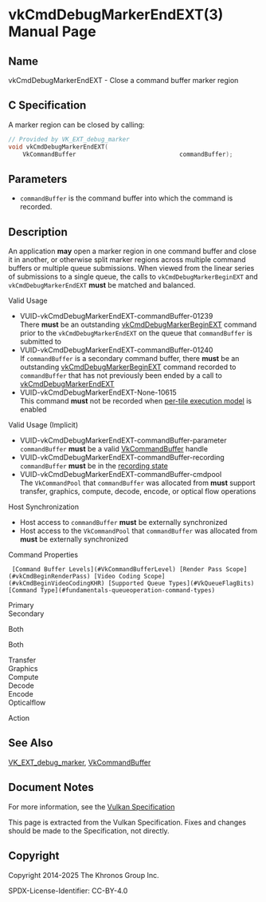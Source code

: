 # vkCmdDebugMarkerEndEXT(3) Manual Page

## Name

vkCmdDebugMarkerEndEXT - Close a command buffer marker region



## [](#_c_specification)C Specification

A marker region can be closed by calling:

```c++
// Provided by VK_EXT_debug_marker
void vkCmdDebugMarkerEndEXT(
    VkCommandBuffer                             commandBuffer);
```

## [](#_parameters)Parameters

- `commandBuffer` is the command buffer into which the command is recorded.

## [](#_description)Description

An application **may** open a marker region in one command buffer and close it in another, or otherwise split marker regions across multiple command buffers or multiple queue submissions. When viewed from the linear series of submissions to a single queue, the calls to `vkCmdDebugMarkerBeginEXT` and `vkCmdDebugMarkerEndEXT` **must** be matched and balanced.

Valid Usage

- [](#VUID-vkCmdDebugMarkerEndEXT-commandBuffer-01239)VUID-vkCmdDebugMarkerEndEXT-commandBuffer-01239  
  There **must** be an outstanding [vkCmdDebugMarkerBeginEXT](https://registry.khronos.org/vulkan/specs/latest/man/html/vkCmdDebugMarkerBeginEXT.html) command prior to the `vkCmdDebugMarkerEndEXT` on the queue that `commandBuffer` is submitted to
- [](#VUID-vkCmdDebugMarkerEndEXT-commandBuffer-01240)VUID-vkCmdDebugMarkerEndEXT-commandBuffer-01240  
  If `commandBuffer` is a secondary command buffer, there **must** be an outstanding [vkCmdDebugMarkerBeginEXT](https://registry.khronos.org/vulkan/specs/latest/man/html/vkCmdDebugMarkerBeginEXT.html) command recorded to `commandBuffer` that has not previously been ended by a call to [vkCmdDebugMarkerEndEXT](https://registry.khronos.org/vulkan/specs/latest/man/html/vkCmdDebugMarkerEndEXT.html)
- [](#VUID-vkCmdDebugMarkerEndEXT-None-10615)VUID-vkCmdDebugMarkerEndEXT-None-10615  
  This command **must** not be recorded when [per-tile execution model](https://registry.khronos.org/vulkan/specs/latest/html/vkspec.html#renderpass-per-tile-execution-model) is enabled

Valid Usage (Implicit)

- [](#VUID-vkCmdDebugMarkerEndEXT-commandBuffer-parameter)VUID-vkCmdDebugMarkerEndEXT-commandBuffer-parameter  
  `commandBuffer` **must** be a valid [VkCommandBuffer](https://registry.khronos.org/vulkan/specs/latest/man/html/VkCommandBuffer.html) handle
- [](#VUID-vkCmdDebugMarkerEndEXT-commandBuffer-recording)VUID-vkCmdDebugMarkerEndEXT-commandBuffer-recording  
  `commandBuffer` **must** be in the [recording state](#commandbuffers-lifecycle)
- [](#VUID-vkCmdDebugMarkerEndEXT-commandBuffer-cmdpool)VUID-vkCmdDebugMarkerEndEXT-commandBuffer-cmdpool  
  The `VkCommandPool` that `commandBuffer` was allocated from **must** support transfer, graphics, compute, decode, encode, or optical flow operations

Host Synchronization

- Host access to `commandBuffer` **must** be externally synchronized
- Host access to the `VkCommandPool` that `commandBuffer` was allocated from **must** be externally synchronized

Command Properties

     [Command Buffer Levels](#VkCommandBufferLevel) [Render Pass Scope](#vkCmdBeginRenderPass) [Video Coding Scope](#vkCmdBeginVideoCodingKHR) [Supported Queue Types](#VkQueueFlagBits) [Command Type](#fundamentals-queueoperation-command-types)

Primary  
Secondary

Both

Both

Transfer  
Graphics  
Compute  
Decode  
Encode  
Opticalflow

Action

## [](#_see_also)See Also

[VK\_EXT\_debug\_marker](https://registry.khronos.org/vulkan/specs/latest/man/html/VK_EXT_debug_marker.html), [VkCommandBuffer](https://registry.khronos.org/vulkan/specs/latest/man/html/VkCommandBuffer.html)

## [](#_document_notes)Document Notes

For more information, see the [Vulkan Specification](https://registry.khronos.org/vulkan/specs/latest/html/vkspec.html#vkCmdDebugMarkerEndEXT)

This page is extracted from the Vulkan Specification. Fixes and changes should be made to the Specification, not directly.

## [](#_copyright)Copyright

Copyright 2014-2025 The Khronos Group Inc.

SPDX-License-Identifier: CC-BY-4.0